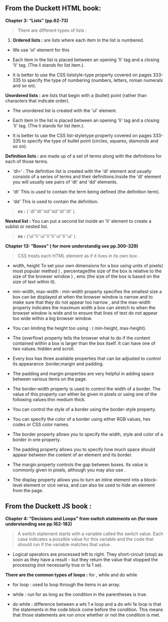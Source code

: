 ## From the Duckett HTML book:

**Chapter 3: “Lists” (pp.62-73)**

> There are different types of lists : 

1. **Ordered lists :** are lists where each item in the list is numbered.


- We use 'ol' element for this

- Each item in the list is placed between an opening 'li' tag and a closing 'li' tag. (The li stands for list item.).

- It is better to use the CSS liststyle-type property covered on pages 333-335 to specify the type of numbering (numbers, letters, roman numerals and so on).

**Unordered lists :** are lists that begin with a (bullet) point (rather than characters that indicate order).

- The unordered list is created with the 'ul' element.

- Each item in the list is placed between an opening 'li' tag and a closing 'li' tag. (The li stands for list item.).

- It is better to use the CSS list-styletype property covered on pages 333-335 to specify the type of bullet point (circles, squares, diamonds and so on).

**Definition lists :** are made up of a set of terms along with the definitions for each of those terms.

- 'dl>' : The definition list is created with the 'dl' element and usually consists of a series of terms and their definitions.Inside the 'dl' element you will usually see pairs of 'dt' and 'dd' elements.

- 'dt' This is used to contain the term being defined (the definition term).
- 'dd' This is used to contain the definition.

> **ex :** ( 'dl''dt''dd''dd''dt''dl' ).

**Nested list :**
You can put a second list inside an 'li' element to create a sublist or nested list.

> **ex :** ('ul''li''ul''li''li''ul''li''ul' ).


**Chapter 13: “Boxes” ( for more understandig see pp.300-329)**

> CSS treats each HTML element as if it lives in its own box .

- width, height To set your own dimensions for a box using units of pixels( most popular method ) , percentage(the size of the box is relative to the size of the browser window ) , ems (the size of the box is based on the size of text within it).

- min-width, max-width : min-width property specifies the smallest size a box can be displayed at when the browser window is narrow and to make sure that they do not appear too narrow , and the max-width property indicates the maximum width a box can stretch to when the browser window is wide and to ensure that lines of text do not appear too wide within a big browser window.

- You can limiting the height too using : ( min-height, max-height).

- The (overflow) property tells the browser what to do if the content contained within a box is larger than the box itself. It can have one of two values: hidden and scroll.

- Every box has three available properties that can be adjusted to control its appearance :border,margin and padding.

- The padding and margin properties are very helpful in adding space between various items on the page.

- The border-width property is used to control the width of a border. The value of this property can either be given in pixels or using one of the following values:thin medium thick.

- You can control the style of a border using the border-style property.

- You can specify the color of a border using either RGB values, hex codes or CSS color names.

- The border property allows you to specify the width, style and color of a border in one property.

- The padding property allows you to specify how much space should appear between the content of an element and its border.

- The margin property controls the gap between boxes. Its value is commonly given in pixels, although you may also use .

- The display property allows you to turn an inline element into a block-level element or vice versa, and can also be used to hide an element from the page.

## From the Duckett JS book :

**Chapter 4: “Decisions and Loops” from switch statements on (for more understanding see pp.162-182)**

> A switch statement starts with a variable called the switch value. Each case indicates a possible value for this variable and the code that should run if the variable matches that value .

- Logical operators are processed left to right. They short-circuit (stop) as soon as they have a result - but they return the value that stopped the processing (not necessarily true or fa 1 se).

 **There are the common types of loops :** for , while and do while

- for loop : used to loop through the items in an array.

- while : run for as long as the condition in the parentheses is true.

- do while : difference between a whi 1 e loop and a do whi 1e loop is that the statements in the code block come before the condition. This means that those statements are run once whether or not the condition is met.